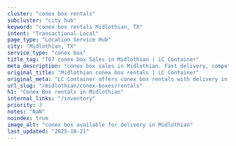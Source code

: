 ```yaml
---
cluster: "conex box rentals"
subcluster: "city hub"
keyword: "conex box rentals Midlothian, TX"
intent: "Transactional-Local"
page_type: "Location Service Hub"
city: "Midlothian, TX"
service_type: "conex box"
title_tag: "T67 conex box Sales in Midlothian | LC Container"
meta_description: "conex box sales in Midlothian. Fast delivery, competitive pricing. Serving conex boxes area. Quote ID: BPT. Call (214) 524-4168 for your free quote today."
original_title: "Midlothian conex box rentals | LC Container"
original_meta: "LC Container offers conex box rentals with delivery in Midlothian, TX. Local. Fast quotes. Since 2003."
url_slug: "/midlothian/conex-boxes/rentals"
h1: "Conex Box rentals in Midlothian"
internal_links: "/inventory"
priority: 3
notes: "NaN"
noindex: true
image_alt: "conex box available for delivery in Midlothian"
last_updated: "2025-10-21"
---
```


<!-- TODO: Add unique city/inventory copy, images, and internal links here. -->
